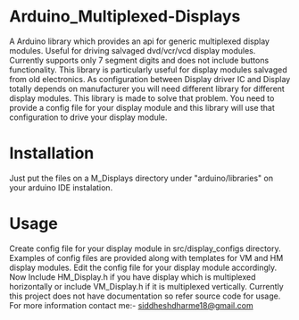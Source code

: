 # Arduino_Multiplexed-Displays
A Arduino library which provides an api for generic multiplexed display modules. Useful for driving salvaged dvd/vcr/vcd display modules. Currently supports only 7 segment digits and does not include buttons functionality.
This library is particularly useful for display modules salvaged from old electronics. As configuration between Display driver IC and Display totally depends on manufacturer you will need different library for different
display modules. This library is made to solve that problem. You need to provide a config file for your display module and this library will use that configuration to drive your display module.

# Installation
Just put the files on a M_Displays directory under "arduino/libraries" on your arduino IDE instalation.

# Usage 
Create config file for your display module in src/display_configs directory. Examples of config files are provided along with templates for VM and HM display modules. Edit the config file for your display module accordingly.
Now Include HM_Display.h if you have display which is multiplexed horizontally or include VM_Display.h if it is multiplexed vertically.
Currently this project does not have documentation so refer source code for usage. 
For more information contact me:- 
siddheshdharme18@gmail.com
